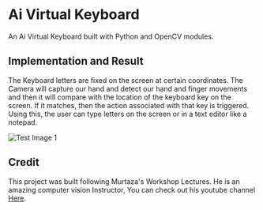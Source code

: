 # Ai Virtual Keyboard

An Ai Virtual Keyboard built with Python and OpenCV modules. 

## Implementation and Result

The Keyboard letters are fixed on the screen at certain coordinates. The Camera will capture our hand and detect our hand and finger movements and then it will compare with 
the location of the keyboard key on the screen. If it matches, then the action associated with that key is triggered. Using this, the user can type letters on the screen or
in a text editor like a notepad. 

![Test Image 1](https://i.ibb.co/zhPtgYH/Ai-Virtual-Keyboard.jpg)

## Credit

This project was built following Murtaza's Workshop Lectures. He is an amazing computer vision Instructor,
You can check out his youtube channel [Here](https://www.youtube.com/c/MurtazasWorkshopRoboticsandAI).
